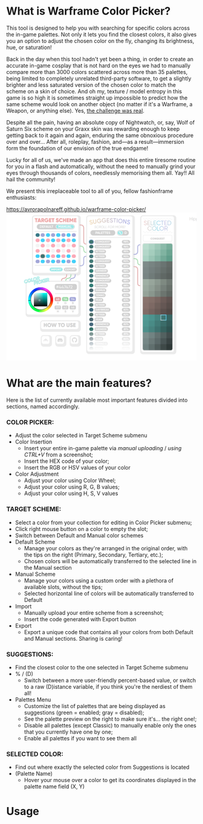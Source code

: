 # What is Warframe Color Picker?



This tool is designed to help you with searching for specific colors across the in-game palettes. Not only it lets you find the closest colors, it also gives you an option to adjust the chosen color on the fly, changing its brightness, hue, or saturation!

Back in the day when this tool hadn't yet been a thing, in order to create an accurate in-game cosplay that is not hard on the eyes we had to manually compare more than 3000 colors scattered across more than 35 palettes, being limited to completely unrelated third-party software, to get a slightly brighter and less saturated version of the chosen color to match the scheme on a skin of choice. And oh my, texture / model entropy in this game is so high it is sometimes straight up impossible to predict how the same scheme would look on another object (no matter if it's a Warframe, a Weapon, or anything else). Yes, [the challenge was real](https://www.youtube.com/watch?v=KxRZX9eDpCs&feature=youtu.be&t=45). 

Despite all the pain, having an absolute copy of Nightwatch, or, say, Wolf of Saturn Six scheme on your Graxx skin was rewarding enough to keep getting back to it again and again, enduring the same obnoxious procedure over and over... After all, roleplay, fashion, and—as a result—immersion form the foundation of our envision of the true endgame!

Lucky for all of us, we've made an app that does this entire tiresome routine for you in a flash and automatically, without the need to manually grind your eyes through thousands of colors, needlessly memorising them all. Yay!! All hail the community!

We present this irreplaceable tool to all of you, fellow fashionframe enthusiasts:

https://avrorapolnareff.github.io/warframe-color-picker/
![App](img/app.png)
# What are the main features?
Here is the list of currently available most important features divided into sections, named accordingly.

### **COLOR PICKER**:

* Adjust the color selected in Target Scheme submenu
* Color Insertion
  * Insert your entire in-game palette via *manual uploading* / *using CTRL+V* from a screenshot;
  * Insert the HEX code of your color;
  * Insert the RGB or HSV values of your color
* Color Adjustment
  * Adjust your color using Color Wheel;
  * Adjust your color using R, G, B values;
  * Adjust your color using H, S, V values

### **TARGET SCHEME**:

* Select a color from your collection for editing in Color Picker submenu;
* Click right mouse button on a color to empty the slot;
* Switch between Default and Manual color schemes
* Default Scheme
  * Manage your colors as they're arranged in the original order, with the tips on the right (Primary, Secondary, Tertiary, etc.);
  * Chosen colors will be automatically transferred to the selected line in the Manual section
* Manual Scheme
  * Manage your colors using a custom order with a plethora of available slots, without the tips;
  * Selected horizontal line of colors will be automatically transferred to Default
* Import
  * Manually upload your entire scheme from a screenshot;
  * Insert the code generated with Export button
* Export
  * Export a unique code that contains all your colors from both Default and Manual sections. Sharing is caring!
  
### **SUGGESTIONS**:

* Find the closest color to the one selected in Target Scheme submenu
* % / (D)
  * Switch between a more user-friendly percent-based value, or switch to a raw (D)istance variable, if you think you're the nerdiest of them all! 
* Palettes Menu
  * Customize the list of palettes that are being displayed as suggestions (green = enabled; gray = disabled);
  * See the palette preview on the right to make sure it's... the right one!;
  * Disable all palettes (except Classic) to manually enable only the ones that you currently have one by one;
  * Enable all palettes if you want to see them all

### **SELECTED COLOR**:

* Find out where exactly the selected color from Suggestions is located
* (Palette Name)
  * Hover your mouse over a color to get its coordinates displayed in the palette name field (X, Y)

# Usage
